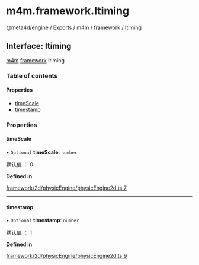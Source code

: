 # m4m.framework.Itiming

[@meta4d/engine](../) / [Exports](../modules/) / [m4m](../modules/m4m.md) / [framework](../modules/m4m.framework.md) / Itiming

## Interface: Itiming

[m4m](../modules/m4m.md).[framework](../modules/m4m.framework.md).Itiming

### Table of contents

#### Properties

* [timeScale](m4m.framework.Itiming.md#timescale)
* [timestamp](m4m.framework.Itiming.md#timestamp)

### Properties

#### timeScale

• `Optional` **timeScale**: `number`

默认值 ： 0

**Defined in**

[framework/2d/physicEngine/physicEngine2d.ts:7](https://github.com/meta4d-me/meta4d-engine/blob/cf6bfe6/src/framework/2d/physicEngine/physicEngine2d.ts#L7)

***

#### timestamp

• `Optional` **timestamp**: `number`

默认值 ： 1

**Defined in**

[framework/2d/physicEngine/physicEngine2d.ts:9](https://github.com/meta4d-me/meta4d-engine/blob/cf6bfe6/src/framework/2d/physicEngine/physicEngine2d.ts#L9)
